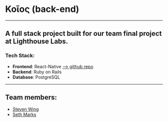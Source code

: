 # Κοῖος (back-end)

---------------------------------------

## A full stack project built for our team final project at Lighthouse Labs. 
### Tech Stack:
- **Frontend**: React-Native [--> github repo](https://github.com/DraconianLore/Koios)
- **Backend**: Ruby on Rails 
- **Database**: PostgreSQL
--------------------------------------

## Team members:
- [Steven Wing](https://draconianlore.github.io)
- [Seth Marks](https://S-Marks.github.io)

